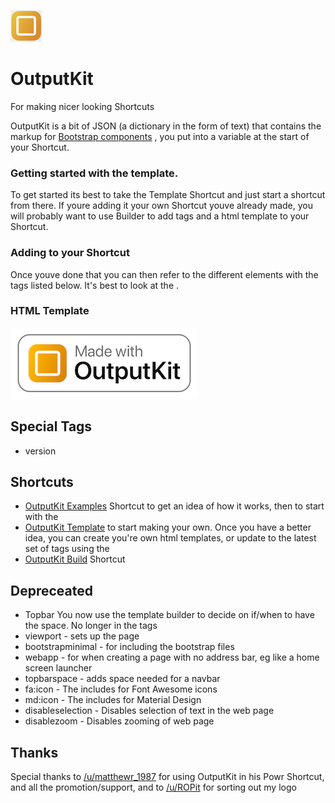 ![](https://github.com/nturpin0/OutputKit/raw/master/Images/OutputKit%20Logo%20No%20Message.png)
# OutputKit
For making nicer looking Shortcuts


OutputKit is a bit of JSON (a dictionary in the form of text) that contains the markup for [Bootstrap components](https://getbootstrap.com/docs/4.0/components/alerts/)  , you put into a variable at the start of your Shortcut.


### Getting started with the template.
To get started its best to take the Template Shortcut and just start a shortcut from there.
If youre adding it your own Shortcut youve already made, you will probably want to use Builder to add tags and a html template to your Shortcut.

### Adding to your Shortcut
Once youve done that you can then refer to the different elements with the tags listed below. It's best to look at the .

### HTML Template

![Made with OutputKit](https://raw.githubusercontent.com/nturpin0/OutputKit/master/Made%20with%20OutputKit%20Logo%20small.png)
## Special Tags
- version

## Shortcuts
- [OutputKit Examples](https://routinehub.co/shortcut/1219) Shortcut to get an idea of how it works, then to start with the 
- [OutputKit Template](https://routinehub.co/shortcut/1220) to start making your own. Once you have a better idea, you can create you're own html templates, or update to the latest set of tags using the 
- [OutputKit Build](https://routinehub.co/shortcut/1221) Shortcut


## Depreceated 

- Topbar You now use the template builder to decide on if/when to have the space.
No longer in the tags
- viewport - sets up the page
- bootstrapminimal - for including the bootstrap files
- webapp - for when creating a page with no address bar, eg like a home screen launcher
- topbarspace - adds space needed for a navbar
- fa:icon - The includes for Font Awesome icons
- md:icon - The includes for Material Design
- disableselection - Disables selection of text in the web page
- disablezoom - Disables zooming of web page

## Thanks
Special thanks to [/u/matthewr_1987](https://www.reddit.com/user/matthewr_1987) for using OutputKit in his Powr Shortcut, and all the promotion/support, and to [/u/ROPit](https://www.reddit.com/user/ROPit) for sorting out my logo
